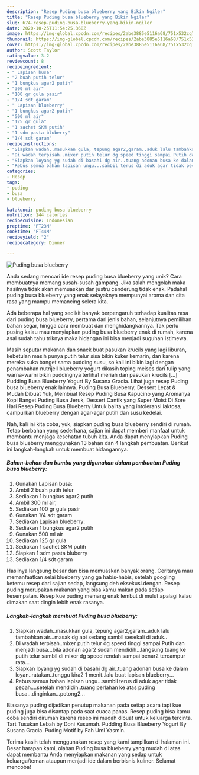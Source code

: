 ```yaml
---
description: "Resep Puding busa blueberry yang Bikin Ngiler"
title: "Resep Puding busa blueberry yang Bikin Ngiler"
slug: 674-resep-puding-busa-blueberry-yang-bikin-ngiler
date: 2020-10-25T11:54:25.368Z
image: https://img-global.cpcdn.com/recipes/2abe3885e5116a68/751x532cq70/puding-busa-blueberry-foto-resep-utama.jpg
thumbnail: https://img-global.cpcdn.com/recipes/2abe3885e5116a68/751x532cq70/puding-busa-blueberry-foto-resep-utama.jpg
cover: https://img-global.cpcdn.com/recipes/2abe3885e5116a68/751x532cq70/puding-busa-blueberry-foto-resep-utama.jpg
author: Scott Taylor
ratingvalue: 3.2
reviewcount: 8
recipeingredient:
- " Lapisan busa"
- "2 buah putih telur"
- "1 bungkus agar2 putih"
- "300 ml air"
- "100 gr gula pasir"
- "1/4 sdt garam"
- " Lapisan blueberry"
- "1 bungkus agar2 putih"
- "500 ml air"
- "125 gr gula"
- "1 sachet SKM putih"
- "1 sdm pasta bluberry"
- "1/4 sdt garam"
recipeinstructions:
- "Siapkan wadah..masukkan gula, tepung agar2,garam..aduk lalu tambahkan air...masak dg api sedang sambil sesekali di aduk.."
- "Di wadah terpisah..mixer putih telur dg speed tinggi sampai Putih dan menjadi busa...bila adonan agar2 sudah mendidih...langsung tuang ke putih telur sambil di mixer dg speed rendah sampai benar2 tercampur rata..."
- "Siapkan loyang yg sudah di basahi dg air..tuang adonan busa ke dalam loyan..ratakan..tunggu kira2 1 menit..lalu buat lapisan blueberry..."
- "Rebus semua bahan lapisan ungu...sambil terus di aduk agar tidak pecah....setelah mendidih..tuang perlahan ke atas puding busa...dinginkan...potong2..."
categories:
- Resep
tags:
- puding
- busa
- blueberry

katakunci: puding busa blueberry 
nutrition: 144 calories
recipecuisine: Indonesian
preptime: "PT23M"
cooktime: "PT44M"
recipeyield: "2"
recipecategory: Dinner

---
```



![Puding busa blueberry](https://img-global.cpcdn.com/recipes/2abe3885e5116a68/751x532cq70/puding-busa-blueberry-foto-resep-utama.jpg)

Anda sedang mencari ide resep puding busa blueberry yang unik? Cara membuatnya memang susah-susah gampang. Jika salah mengolah maka hasilnya tidak akan memuaskan dan justru cenderung tidak enak. Padahal puding busa blueberry yang enak selayaknya mempunyai aroma dan cita rasa yang mampu memancing selera kita.

Ada beberapa hal yang sedikit banyak berpengaruh terhadap kualitas rasa dari puding busa blueberry, pertama dari jenis bahan, selanjutnya pemilihan bahan segar, hingga cara membuat dan menghidangkannya. Tak perlu pusing kalau mau menyiapkan puding busa blueberry enak di rumah, karena asal sudah tahu triknya maka hidangan ini bisa menjadi suguhan istimewa.

Masih seputar makanan dan snack buat pasukan krucils yang lagi liburan, kebetulan masih punya putih telur sisa bikin kuker kemarin, dan karena mereka suka banget sama pudding susu, so kali ini bikin lagi dengan penambahan nutrijell blueberry yogurt dikasih toping meises dari tulip yang warna-warni bikin puddingnya terlihat meriah dan pasukan krucils […] Pudding Busa Blueberry Yogurt By Susana Gracia. Lihat juga resep Puding busa blueberry enak lainnya. Puding Busa Blueberry, Dessert Lezat &amp; Mudah Dibuat Yuk, Membuat Resep Puding Busa Kapucino yang Aromanya Kopi Banget Puding Busa Jeruk, Dessert Cantik yang Super Moist Di Sore Hari Resep Puding Busa Blueberry Untuk balita yang intoleransi laktosa, campurkan blueberry dengan agar-agar putih dan susu kedelai.


Nah, kali ini kita coba, yuk, siapkan puding busa blueberry sendiri di rumah. Tetap berbahan yang sederhana, sajian ini dapat memberi manfaat untuk membantu menjaga kesehatan tubuh kita. Anda dapat menyiapkan Puding busa blueberry menggunakan 13 bahan dan 4 langkah pembuatan. Berikut ini langkah-langkah untuk membuat hidangannya.

<!--inarticleads1-->

##### Bahan-bahan dan bumbu yang digunakan dalam pembuatan Puding busa blueberry:

1. Gunakan  Lapisan busa:
1. Ambil 2 buah putih telur
1. Sediakan 1 bungkus agar2 putih
1. Ambil 300 ml air,
1. Sediakan 100 gr gula pasir
1. Gunakan 1/4 sdt garam
1. Sediakan  Lapisan blueberry:
1. Sediakan 1 bungkus agar2 putih
1. Gunakan 500 ml air
1. Sediakan 125 gr gula
1. Sediakan 1 sachet SKM putih
1. Siapkan 1 sdm pasta bluberry
1. Sediakan 1/4 sdt garam


Hasilnya langsung besar dan bisa memuaskan banyak orang. Ceritanya mau memanfaatkan selai blueberry yang ga habis-habis, setelah googling ketemu resep dari sajian sedap, langsung deh eksekusi.dengan. Resep puding merupakan makanan yang bisa kamu makan pada setiap kesempatan. Resep kue puding memang enak lembut di mulut apalagi kalau dimakan saat dingin lebih enak rasanya. 

<!--inarticleads2-->

##### Langkah-langkah membuat Puding busa blueberry:

1. Siapkan wadah..masukkan gula, tepung agar2,garam..aduk lalu tambahkan air...masak dg api sedang sambil sesekali di aduk..
1. Di wadah terpisah..mixer putih telur dg speed tinggi sampai Putih dan menjadi busa...bila adonan agar2 sudah mendidih...langsung tuang ke putih telur sambil di mixer dg speed rendah sampai benar2 tercampur rata...
1. Siapkan loyang yg sudah di basahi dg air..tuang adonan busa ke dalam loyan..ratakan..tunggu kira2 1 menit..lalu buat lapisan blueberry...
1. Rebus semua bahan lapisan ungu...sambil terus di aduk agar tidak pecah....setelah mendidih..tuang perlahan ke atas puding busa...dinginkan...potong2...


Biasanya puding dijadikan penutup makanan pada setiap acara tapi kue puding juga bisa disantap pada saat cuaca panas. Resep puding bisa kamu coba sendiri dirumah karena resep ini mudah dibuat untuk keluarga tercinta. Tart Tusukan Lebah by Doni Kusumah. Pudding Busa Blueberry Yogurt By Susana Gracia. Puding Motif by Fah Umi Yasmin. 

Terima kasih telah menggunakan resep yang kami tampilkan di halaman ini. Besar harapan kami, olahan Puding busa blueberry yang mudah di atas dapat membantu Anda menyiapkan makanan yang sedap untuk keluarga/teman ataupun menjadi ide dalam berbisnis kuliner. Selamat mencoba!
